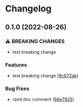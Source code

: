 # Changelog

## 0.1.0 (2022-08-26)


### ⚠ BREAKING CHANGES

* test breaking change

### Features

* test breaking change ([9c672ab](https://github.com/ashutosh-ukey/openapi/commit/9c672ab212420d29dc4fc5606ec76b797e4ee7aa))


### Bug Fixes

* rand doc comment ([66e7925](https://github.com/ashutosh-ukey/openapi/commit/66e7925bb7d37373392492412701882db1125ffe))
